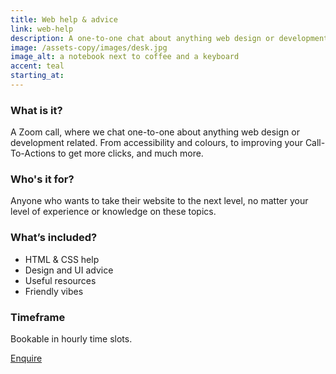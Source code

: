 ```yaml
---
title: Web help & advice
link: web-help
description: A one-to-one chat about anything web design or development related.
image: /assets-copy/images/desk.jpg
image_alt: a notebook next to coffee and a keyboard
accent: teal
starting_at:
---
```

### What is it? 

A Zoom call, where we chat one-to-one about anything web design or development related. From accessibility and colours, to improving your Call-To-Actions to get more clicks, and much more.

### Who's it for?

Anyone who wants to take their website to the next level, no matter your level of experience or knowledge on these topics.

### What’s included?

- HTML & CSS help
- Design and UI advice
- Useful resources
- Friendly vibes

### Timeframe

Bookable in hourly time slots.

<a href="#contact-form" class="btn btn--secondary">Enquire</a>
